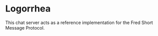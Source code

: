 # Logorrhea
This chat server acts as a reference implementation for the Fred Short Message Protocol.